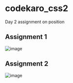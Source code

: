# codekaro_css2
Day 2 assignment on position
## Assignment 1
![image](https://github.com/Saranganrajendran365/codekaro_css2/assets/141739948/b537b028-824f-4689-92f3-3c2ef5574e30)

## Assignment 2
![image](https://github.com/Saranganrajendran365/codekaro_css2/assets/141739948/97530812-786f-4638-b451-4969776f3aa9)

